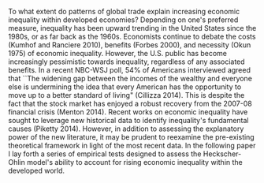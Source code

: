To what extent do patterns of global trade explain increasing economic inequality within developed economies? Depending on one's preferred measure, inequality has been upward trending in the United States since the 1980s, or as far back as the 1960s. Economists continue to debate the costs (Kumhof and Ranciere 2010), benefits (Forbes 2000), and necessity (Okun 1975) of economic inequality. However, the U.S. public has become increasingly pessimistic towards inequality, regardless of any associated benefits. In a recent NBC-WSJ poll, 54% of Americans interviewed agreed that ``The widening gap between the incomes of the wealthy and everyone else is undermining the idea that every American has the opportunity to move up to a better standard of living" (Cillizza 2014). This is despite the fact that the stock market has enjoyed a robust recovery from the 2007-08 financial crisis (Menton 2014). Recent works on economic inequality have sought to leverage new historical data to identify inequality's fundamental causes (Piketty 2014). However, in addition to assessing the explanatory power of the new literature, it may be prudent to reexamine the pre-existing theoretical framework in light of the most recent data. In the following paper I lay forth a series of empirical tests designed to assess the Heckscher-Ohlin model's ability to account for rising economic inequality within the developed world.
